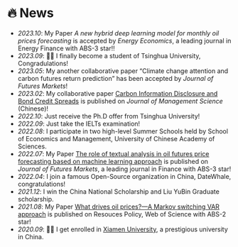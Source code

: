 # 🔥 News
- *2023.10*: My Paper *A new hybrid deep learning model for monthly oil prices forecasting* is accepted by *Energy Economics*, a leading journal in Energy Finance with ABS-3 star!!
- *2023.09*: 🎉🎉  I finally become a student of Tsinghua University, Congradulations!
- *2023.05*: My another collaborative paper “Climate change attention and carbon futures return prediction” has been accepted by *Journal of Futures Markets*!
- *2023.02*: My collaborative paper [Carbon Information Disclosure and Bond Credit Spreads](http://glkx.hit.edu.cn/glkxcn/ch/reader/view_abstract.aspx?file_no=202206092&flag=1) is published on *Journal of Management Science* (Chinese)!
- *2022.10*: Just receive the Ph.D offer from Tsinghua University!
- *2022.09*: Just take the IELTs examination!
- *2022.08*: I participate in two high-level Summer Schools held by School of Economics and Management, University of Chinese Academy of Sciences.
- *2022.07*: My Paper [The role of textual analysis in oil futures price forecasting based on machine learning approach](https://onlinelibrary.wiley.com/doi/10.1002/fut.22367) is published on *Journal of Futures Markets*, a leading journal in Finance with ABS-3 star!
- *2022.04*: I join a famous Open-Source organization in China, DateWhale, congratulations!
- *2021.12*: I win the China National Scholarship and Liu YuBin Graduate scholarship.
- *2021.08*: My Paper [What drives oil prices?—A Markov switching VAR approach](https://linkinghub.elsevier.com/retrieve/pii/S0301420721003263) is published on Resouces Policy, Web of Science with ABS-2 star!
- *2020.09*: 🎉🎉 I get enrolled in [Xiamen University](https://en.xmu.edu.cn/), a prestigious university in China.
